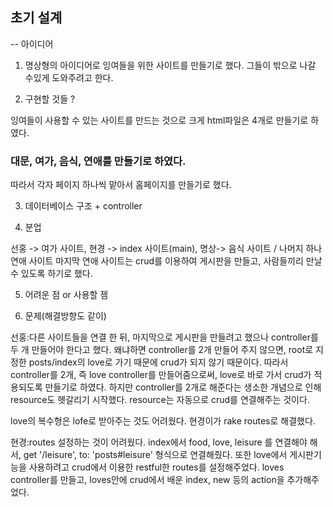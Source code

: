## 초기 설계 
-- 아이디어
1. 명상형의 아이디어로 잉여들을 위한 사이트를 만들기로 했다.
그들이 밖으로 나갈 수있게 도와주려고 한다.

2. 구현할 것들 ? 

잉여들이 사용할 수 있는 사이트를 만드는 것으로 크게 html파일은 4개로 만들기로 하였다.
### 대문, 여가, 음식, 연애를 만들기로 하였다.
따라서 각자 페이지 하나씩 맡아서 홈페이지를 만들기로 했다.

3. 데이터베이스 구조 + controller

4. 분업

선홍 -> 여가 사이트, 현경 -> index 사이트(main), 명상-> 음식 사이트 / 나머지 하나 연애 사이트
마지막 연애 사이트는  crud를 이용하여 게시판을 만들고, 사람들끼리 만날 수 있도록 하기로 했다.

5. 어려운 점 or  사용할 젬

6. 문제(해결방향도 같이)

선홍:다른 사이트들을 연결 한 뒤, 마지막으로 게시판을 만들려고 했으나 controller를 두 개 만들어야 한다고 했다. 
왜냐하면 controller를 2개 만들어 주지 않으면, root로 지정한 posts/index의 love로 가기 때문에 crud가 되지 않기 때문이다.
따라서 controller를 2개, 즉 love controller를 만들어줌으로써, love로 바로 가서 crud가 적용되도록 만들기로 하였다.
하지만 controller를 2개로 해준다는 생소한 개념으로 인해 resource도 헷갈리기 시작했다. resource는 자동으로 crud를 연결해주는 것이다.

love의 복수형은 lofe로 받아주는 것도 어려웠다. 현경이가 rake routes로 해결했다.

현경:routes 설정하는 것이 어려웠다.
index에서 food, love, leisure 를 연결해야 해서, get '/leisure', to: 'posts#leisure' 형식으로 연결해줬다.
또한 love에서 게시판기능을 사용하려고 crud에서 이용한 restful한 routes를 설정해주었다.
loves controller를 만들고, loves안에 crud에서 배운 index, new 등의 action을 추가해주었다.